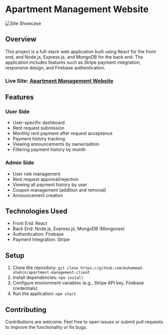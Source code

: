 # Apartment Management Website

![Site Showcase](https://i.ibb.co/27khG6L/assignment-11-project-showcase.png)

## Overview

This project is a full-stack web application built using React for the front end, and Node.js, Express.js, and MongoDB for the back end. The application includes features such as Stripe payment integration, responsive design, and Firebase authentication.

### Live Site: [Apartment Management Website](https://linden-apartment-management.web.app/)

## Features

### User Side

- User-specific dashboard
- Rent request submission
- Monthly rent payment after request acceptance
- Payment history tracking
- Viewing announcements by owner/admin
- Filtering payment history by month

### Admin Side

- User role management
- Rent request approval/rejection
- Viewing all payment history by user
- Coupon management (addition and removal)
- Announcement creation

## Technologies Used

- Front End: React
- Back End: Node.js, Express.js, MongoDB (Mongoose)
- Authentication: Firebase
- Payment Integration: Stripe

## Setup

1. Clone the repository: `git clone https://github.com/muhammad-shahin/apartment-management-client`
2. Install dependencies: `npm install`
3. Configure environment variables (e.g., Stripe API key, Firebase credentials)
4. Run the application: `npm start`

## Contributing

Contributions are welcome. Feel free to open issues or submit pull requests to improve the functionality or fix bugs.


